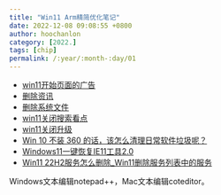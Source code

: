 ```yaml
---
title: "Win11 Arm精简优化笔记"
date: 2022-12-08 09:08:55 +0800
author: hoochanlon
category: [2022.]
tags: [chip]
permalink: /:year/:month-:day/01
---
```


* [win11开始页面的广告](https://www.zhihu.com/question/547042364/answer/2612325563)
* [删除资讯](https://www.win7zhijia.cn/win11jc/win10_48665.html)
* [删除系统文件](https://www.jb51.net/os/win11/816751.html)
* [win11关闭搜索看点](https://www.bilibili.com/video/BV198411t7nd/?vd_source=3c7a499e8d0e288f2665d7015f776e3d)
* [win11关闭升级](https://blog.csdn.net/zym0218/article/details/126768517)
* [Win 10 不装 360 的话，该怎么清理日常软件垃圾呢？](https://www.zhihu.com/question/31742156/answer/762156539)
* [Windows11一键恢复IE11工具2.0](https://www.yrxitong.com/h-nd-963.html?nSL=%5B0%2C1%2C2%2C4%2C12%2C8%2C9%2C10%2C11%2C5%2C6%2C7%5D#skeyword=ie&_np=0_35)
* [Win11 22H2服务怎么删除_Win11删除服务列表中的服务](http://www.xitong86.com/article/win11jc/3422.html)

<!-- more -->

Windows文本编辑notepad++，Mac文本编辑coteditor。 